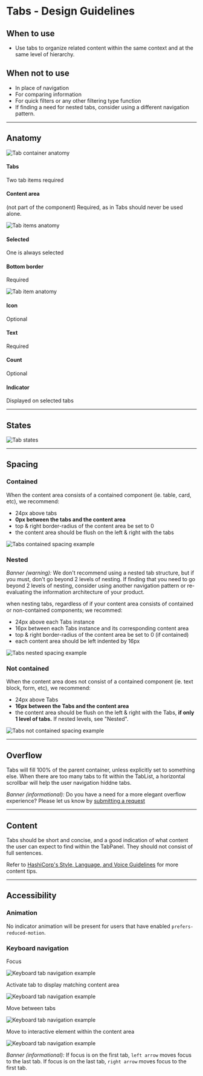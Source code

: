 # Tabs - Design Guidelines

## When to use

- Use tabs to organize related content within the same context and at the same level of hierarchy.

## When not to use

- In place of navigation
- For comparing information
- For quick filters or any other filtering type function
- If finding a need for nested tabs, consider using a different navigation pattern.

---

## Anatomy

![Tab container anatomy](/assets/components/tabs/tabs-anatomy.png)

#### Tabs

Two tab items required

#### Content area

(not part of the component) Required, as in Tabs should never be used alone.

![Tab items anatomy](/assets/components/tabs/tabs-tab_items-anatomy.png)

#### Selected

One is always selected

#### Bottom border

Required

![Tab item anatomy](/assets/components/tabs/tabs-tab_item-anatomy.png)

#### Icon

Optional

#### Text

Required

#### Count

Optional

#### Indicator

Displayed on selected tabs

---

## States

![Tab states](/assets/components/tabs/tabs-state.png)

---

## Spacing

### Contained

When the content area consists of a contained component (ie. table, card, etc), we recommend:

- 24px above tabs
- **0px between the tabs and the content area**
- top & right border-radius of the content area be set to 0
- the content area should be flush on the left & right with the tabs

![Tabs contained spacing example](/assets/components/tabs/tabs-spacing-contained.png)

### Nested

_Banner (warning):_ We don't recommend using a nested tab structure, but if you must, don't go beyond 2 levels of nesting. If finding that you need to go beyond 2 levels of nesting, consider using another navigation pattern or re-evaluating the information architecture of your product.

when nesting tabs, regardless of if your content area consists of contained or non-contained components; we recommed:

- 24px above each Tabs instance
- 16px between each Tabs instance and its corresponding content area
- top & right border-radius of the content area be set to 0 (if contained)
- each content area should be left indented by 16px

![Tabs nested spacing example](/assets/components/tabs/tabs-spacing-nested.png)

### Not contained

When the content area does not consist of a contained component (ie. text block, form, etc), we recommend:

- 24px above Tabs
- **16px between the Tabs and the content area**
- the content area should be flush on the left & right with the Tabs, **if only 1 level of tabs.** If nested levels, see "Nested".

![Tabs not contained spacing example](/assets/components/tabs/tabs-spacing-not_contained.png)

---

## Overflow

Tabs will fill 100% of the parent container, unless explicitly set to something else. When there are too many tabs to fit within the TabList, a horizontal scrollbar will help the user navigation hiddne tabs.

_Banner (informational):_ Do you have a need for a more elegant overflow experience? Please let us know by [submitting a request](https://docs.google.com/forms/d/e/1FAIpQLScpMXgrUTVT5fYriu4Pp48r4Nl_eCPluVnJLg0Yg3NXsRWvIA/viewform)

---

## Content

Tabs should be short and concise, and a good indication of what content the user can expect to find within the TabPanel. They should not consist of full sentences.

Refer to [HashiCorp's Style, Language, and Voice Guidelines](https://docs.google.com/document/d/1MRvGd6tS5JkIwl_GssbyExkMJqOXKeUE00kSEtFi8m8/edit?usp=sharing) for more content tips.

---

## Accessibility

### Animation

No indicator animation will be present for users that have enabled `prefers-reduced-motion`.

### Keyboard navigation

Focus

<section>
  <Hds::Badge @color="neutral" @text="Tab" @size="small" />
</section>

![Keyboard tab navigation example](/assets/components/tabs/tabs-accessibility-tab-01.png)

Activate tab to display matching content area

<section>
  <Hds::Badge @color="neutral" @text="Spacebar" @size="small" />
  <Hds::Badge @color="neutral" @text="Enter" @size="small" />
</section>

![Keyboard tab navigation example](/assets/components/tabs/tabs-accessibility-spacebar_enter.png)

Move between tabs

<section>
  <Hds::Badge @color="neutral" @text="Arrow left" @isIconOnly={{true}} @icon="arrow-left" @size="small" />
  <Hds::Badge @color="neutral" @text="Arrow right" @isIconOnly={{true}} @icon="arrow-right" @size="small" />
</section>

![Keyboard tab navigation example](/assets/components/tabs/tabs-accessibility-arrow_keys.png)

Move to interactive element within the content area

<section>
  <Hds::Badge @color="neutral" @text="Tab" @size="small" />
</section>

![Keyboard tab navigation example](/assets/components/tabs/tabs-accessibility-tab-02.png)

_Banner (informational):_ If focus is on the first tab, `left arrow` moves focus to the last tab. If focus is on the last tab, `right arrow` moves focus to the first tab.
